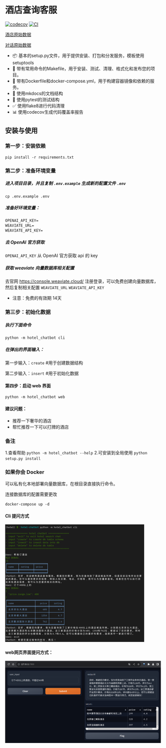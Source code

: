# 酒店查询客服

[![codecov](https://codecov.io/gh/toddlt/hotel-chatbot/branch/main/graph/badge.svg?token=hotel-chatbot_token_here)](https://codecov.io/gh/toddlt/hotel-chatbot)
[![CI](https://github.com/toddlt/hotel-chatbot/actions/workflows/main.yml/badge.svg)](https://github.com/toddlt/hotel-chatbot/actions/workflows/main.yml)

[酒店原始数据](https://raw.githubusercontent.com/thu-coai/CrossWOZ/master/data/crosswoz/database/hotel_db.json)

[对话原始数据](https://raw.githubusercontent.com/thu-coai/CrossWOZ/master/data/crosswoz/train.json.zip)

- 📦 基本的setup.py文件，用于提供安装、打包和分发服务，模板使用setuptools
- 🤖 带有常用命令的Makefile，用于安装、测试、清理、格式化和发布您的项目。
- 🐋 带有Dockerfile和docker-compose.yml，用于构建容器镜像和依赖的服务。
- 📃 使用mkdocs的文档结构
- 🧪 使用pytest的测试结构
- ✅ 使用flake8进行代码清理
- 📊 使用codecov生成代码覆盖率报告

## 安装与使用

### 第一步：安装依赖

```
pip install -r requirements.txt
```

### 第二步：准备环境变量

##### 进入项目目录，并且复制 `.env.example` 生成新的配置文件 `.env`

```
cp .env.example .env
```

##### 准备好环境变量：

```.env 
OPENAI_API_KEY=
WEAVIATE_URL=
WEAVIATE_API_KEY=
```

##### 去 OpenAI 官方获取

`OPENAI_API_KEY` 从 OpenAI 官方获取 api 的 key

##### 获取 weaviate 向量数据库相关配置

去官网 https://console.weaviate.cloud/ 注册登录，可以免费创建向量数据库，然后复制相关配置
`WEAVIATE_URL` 
`WEAVIATE_API_KEY` 

* 注意：免费的有效期 14天

### 第三步：初始化数据

##### 执行下面命令
```
python -m hotel_chatbot cli
```

##### 在弹出的界面输入：

第一步输入：`create` #用于创建数据结构

第二步输入：`insert` #用于初始化数据

#### 第四步：启动 web 界面
```
python -m hotel_chatbot web
```

#### 建议问题：

* 推荐一下奢华的酒店
* 帮忙推荐一下可以打牌的酒店

### 备注 
1.查看帮助 `python -m hotel_chatbot --help`
2.可安装到全局使用 `python setup.py install`

### 如果你会 Docker

可以私有化本地部署向量数据库，在根目录直接执行命令。

连接数据库的配置需要更改

```
docker-compose up -d
```

#### Cli 提问方式
<img src=docs/media/screenshot-cli.png width=450 />

#### web网页界面提问方式：

<img src=docs/media/screenshot-web.png width=600 />
